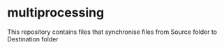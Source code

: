 # multiprocessing
This repository contains files that synchronise files from Source folder to Destination folder
